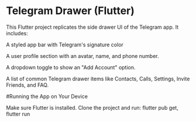 # Telegram Drawer (Flutter)
This Flutter project replicates the side drawer UI of the Telegram app. It includes:

A styled app bar with Telegram's signature color 

A user profile section with an avatar, name, and phone number.

A dropdown toggle to show an "Add Account" option.

A list of common Telegram drawer items like Contacts, Calls, Settings, Invite Friends, and FAQ.

#Running the App on Your Device

Make sure Flutter is installed.
Clone the project and run:
flutter pub get,
flutter run

